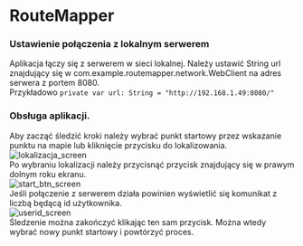 # RouteMapper
### Ustawienie połączenia z lokalnym serwerem
Aplikacja łączy się z serwerem w sieci lokalnej. Należy ustawić String url znajdujący się w com.example.routemapper.network.WebClient na adres serwera z portem 8080.  
Przykładowo ``private var url: String = "http://192.168.1.49:8080/"``

### Obsługa aplikacji.
Aby zacząć śledzić kroki należy wybrać punkt startowy przez wskazanie punktu na mapie lub kliknięcie przycisku do lokalizowania. 
![lokalizacja_screen](https://github.com/MDG369/RouteMapper/assets/73025866/a8538a7a-907d-4508-b1d0-9d64b49327ee)   
Po wybraniu lokalizacji należy przycisnąć przycisk znajdujący się w prawym dolnym roku ekranu.   
 ![start_btn_screen](https://github.com/MDG369/RouteMapper/assets/73025866/151286f5-f6e9-4c55-ab3b-d706b8335e6b)  
Jeśli połączenie z serwerem działa powinien wyświetlić się komunikat z liczbą będącą id użytkownika.   
![userid_screen](https://github.com/MDG369/RouteMapper/assets/73025866/b6bd3319-7222-4e2b-bf9e-2395f2e0b28e)  
Śledzenie można zakończyć klikając ten sam przycisk. Można wtedy wybrać nowy punkt startowy i powtórzyć proces.

